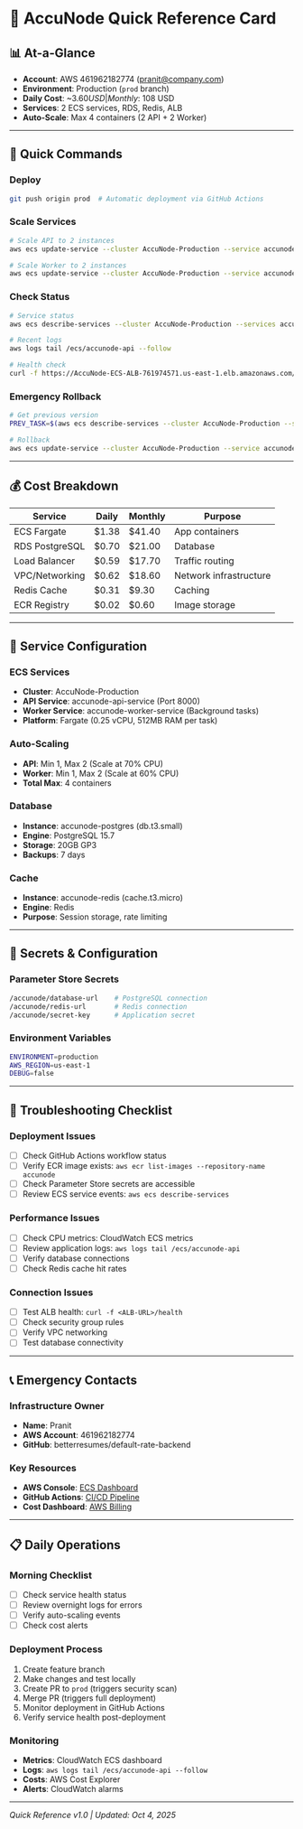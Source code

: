 # 🚀 AccuNode Quick Reference Card

## 📊 **At-a-Glance**
- **Account**: AWS 461962182774 (pranit@company.com)
- **Environment**: Production (`prod` branch)
- **Daily Cost**: ~$3.60 USD | Monthly: ~$108 USD
- **Services**: 2 ECS services, RDS, Redis, ALB
- **Auto-Scale**: Max 4 containers (2 API + 2 Worker)

---

## 🔧 **Quick Commands**

### **Deploy**
```bash
git push origin prod  # Automatic deployment via GitHub Actions
```

### **Scale Services**
```bash
# Scale API to 2 instances
aws ecs update-service --cluster AccuNode-Production --service accunode-api-service --desired-count 2

# Scale Worker to 2 instances  
aws ecs update-service --cluster AccuNode-Production --service accunode-worker-service --desired-count 2
```

### **Check Status**
```bash
# Service status
aws ecs describe-services --cluster AccuNode-Production --services accunode-api-service accunode-worker-service

# Recent logs
aws logs tail /ecs/accunode-api --follow

# Health check
curl -f https://AccuNode-ECS-ALB-761974571.us-east-1.elb.amazonaws.com/health
```

### **Emergency Rollback**
```bash
# Get previous version
PREV_TASK=$(aws ecs describe-services --cluster AccuNode-Production --services accunode-api-service --query 'services[0].deployments[1].taskDefinition' --output text)

# Rollback
aws ecs update-service --cluster AccuNode-Production --service accunode-api-service --task-definition $PREV_TASK
```

---

## 💰 **Cost Breakdown**
| Service | Daily | Monthly | Purpose |
|---------|-------|---------|---------|
| ECS Fargate | $1.38 | $41.40 | App containers |
| RDS PostgreSQL | $0.70 | $21.00 | Database |
| Load Balancer | $0.59 | $17.70 | Traffic routing |
| VPC/Networking | $0.62 | $18.60 | Network infrastructure |
| Redis Cache | $0.31 | $9.30 | Caching |
| ECR Registry | $0.02 | $0.60 | Image storage |

---

## 🎯 **Service Configuration**

### **ECS Services**
- **Cluster**: AccuNode-Production
- **API Service**: accunode-api-service (Port 8000)
- **Worker Service**: accunode-worker-service (Background tasks)
- **Platform**: Fargate (0.25 vCPU, 512MB RAM per task)

### **Auto-Scaling**
- **API**: Min 1, Max 2 (Scale at 70% CPU)
- **Worker**: Min 1, Max 2 (Scale at 60% CPU)
- **Total Max**: 4 containers

### **Database**
- **Instance**: accunode-postgres (db.t3.small)
- **Engine**: PostgreSQL 15.7
- **Storage**: 20GB GP3
- **Backups**: 7 days

### **Cache**
- **Instance**: accunode-redis (cache.t3.micro)
- **Engine**: Redis
- **Purpose**: Session storage, rate limiting

---

## 🔐 **Secrets & Configuration**

### **Parameter Store Secrets**
```bash
/accunode/database-url    # PostgreSQL connection
/accunode/redis-url       # Redis connection  
/accunode/secret-key      # Application secret
```

### **Environment Variables**
```bash
ENVIRONMENT=production
AWS_REGION=us-east-1
DEBUG=false
```

---

## 🚨 **Troubleshooting Checklist**

### **Deployment Issues**
- [ ] Check GitHub Actions workflow status
- [ ] Verify ECR image exists: `aws ecr list-images --repository-name accunode`
- [ ] Check Parameter Store secrets are accessible
- [ ] Review ECS service events: `aws ecs describe-services`

### **Performance Issues**  
- [ ] Check CPU metrics: CloudWatch ECS metrics
- [ ] Review application logs: `aws logs tail /ecs/accunode-api`
- [ ] Verify database connections
- [ ] Check Redis cache hit rates

### **Connection Issues**
- [ ] Test ALB health: `curl -f <ALB-URL>/health`
- [ ] Check security group rules
- [ ] Verify VPC networking
- [ ] Test database connectivity

---

## 📞 **Emergency Contacts**

### **Infrastructure Owner**
- **Name**: Pranit
- **AWS Account**: 461962182774
- **GitHub**: betterresumes/default-rate-backend

### **Key Resources**
- **AWS Console**: [ECS Dashboard](https://console.aws.amazon.com/ecs/home?region=us-east-1#/clusters/AccuNode-Production)
- **GitHub Actions**: [CI/CD Pipeline](https://github.com/betterresumes/default-rate-backend/actions)
- **Cost Dashboard**: [AWS Billing](https://console.aws.amazon.com/billing/home#/)

---

## 📋 **Daily Operations**

### **Morning Checklist**
- [ ] Check service health status
- [ ] Review overnight logs for errors
- [ ] Verify auto-scaling events
- [ ] Check cost alerts

### **Deployment Process**
1. Create feature branch
2. Make changes and test locally
3. Create PR to `prod` (triggers security scan)
4. Merge PR (triggers full deployment)
5. Monitor deployment in GitHub Actions
6. Verify service health post-deployment

### **Monitoring**
- **Metrics**: CloudWatch ECS dashboard
- **Logs**: `aws logs tail /ecs/accunode-api --follow`
- **Costs**: AWS Cost Explorer
- **Alerts**: CloudWatch alarms

---

*Quick Reference v1.0 | Updated: Oct 4, 2025*
